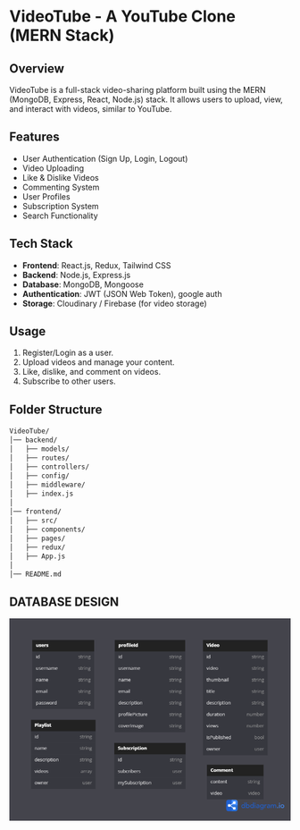# VideoTube - A YouTube Clone (MERN Stack)

## Overview
VideoTube is a full-stack video-sharing platform built using the MERN (MongoDB, Express, React, Node.js) stack. It allows users to upload, view, and interact with videos, similar to YouTube.

## Features
- User Authentication (Sign Up, Login, Logout)
- Video Uploading
- Like & Dislike Videos
- Commenting System
- User Profiles
- Subscription System
- Search Functionality

## Tech Stack
- **Frontend**: React.js, Redux, Tailwind CSS
- **Backend**: Node.js, Express.js
- **Database**: MongoDB, Mongoose
- **Authentication**: JWT (JSON Web Token), google auth
- **Storage**: Cloudinary / Firebase (for video storage)



## Usage
1. Register/Login as a user.
2. Upload videos and manage your content.
3. Like, dislike, and comment on videos.
4. Subscribe to other users.

## Folder Structure
```
VideoTube/
│── backend/
│   ├── models/
│   ├── routes/
│   ├── controllers/
│   ├── config/
│   ├── middleware/
│   ├── index.js
│
│── frontend/
│   ├── src/
│   ├── components/
│   ├── pages/
│   ├── redux/
│   ├── App.js
│
│── README.md
```

## DATABASE DESIGN
![Alt Text](Backend/src/utils/DbDesign.png)

